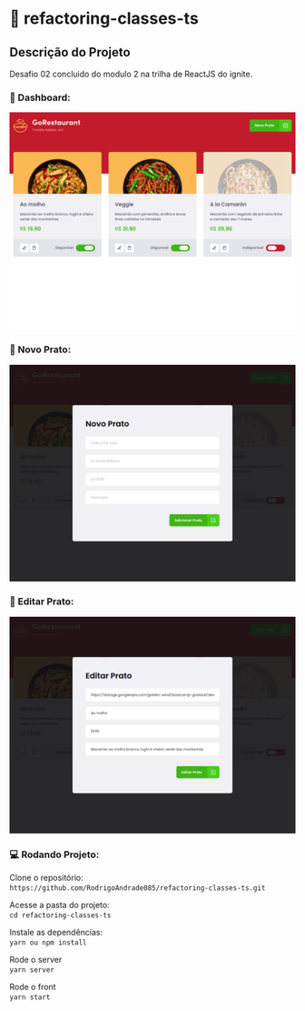 # :wrench: refactoring-classes-ts

## Descrição do Projeto

Desafio 02 concluido do modulo 2 na trilha de ReactJS do ignite.

### :spaghetti: Dashboard:
![dashboard](https://github.com/RodrigoAndrade085/refactoring-classes-ts/blob/master/src/assets/dashboard.png)

### :spaghetti: Novo Prato:
![Novo Prato](https://github.com/RodrigoAndrade085/refactoring-classes-ts/blob/master/src/assets/new_plate.png)

### :spaghetti: Editar Prato:
![EditPrato](https://github.com/RodrigoAndrade085/refactoring-classes-ts/blob/master/src/assets/editing_plate.png)

### :computer: Rodando Projeto:

  Clone o repositório:  
  `https://github.com/RodrigoAndrade085/refactoring-classes-ts.git`
  
  Acesse a pasta do projeto:  
  `cd refactoring-classes-ts`
  
  Instale as dependências:  
  `yarn ou npm install`

  Rode o server  
  `yarn server`
  
  Rode o front  
  `yarn start`
